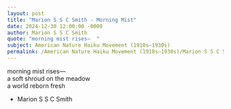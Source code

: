```yaml
---
layout: post
title: "Marion S S C Smith - Morning Mist"
date: 2024-12-30 12:00:00 -0000
author: Marion S S C Smith
quote: "morning mist rises—  "
subject: American Nature Haiku Movement (1910s–1930s)
permalink: /American Nature Haiku Movement (1910s–1930s)/Marion S S C Smith/Marion S S C Smith - Morning Mist
---
```


morning mist rises—  
a soft shroud on the meadow  
a world reborn fresh


- Marion S S C Smith
